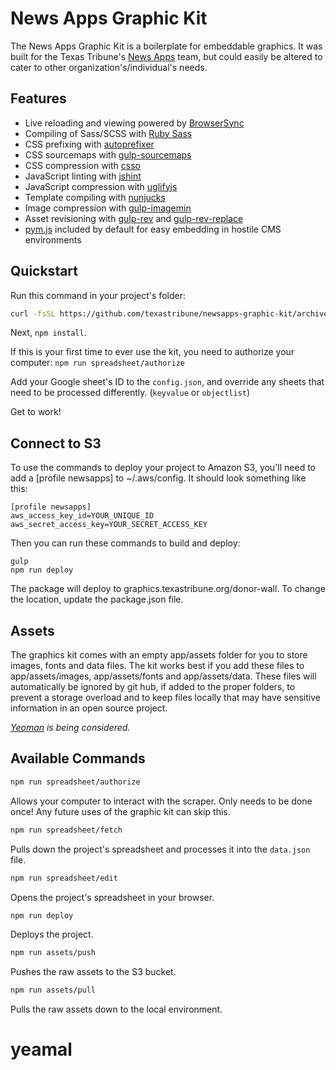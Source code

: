 # News Apps Graphic Kit

The News Apps Graphic Kit is a boilerplate for embeddable graphics. It was built for the Texas Tribune's [News Apps](https://twitter.com/newsapps) team, but could easily be altered to cater to other organization's/individual's needs.

## Features

- Live reloading and viewing powered by [BrowserSync](http://www.browsersync.io/)
- Compiling of Sass/SCSS with [Ruby Sass](http://sass-lang.com/)
- CSS prefixing with [autoprefixer](https://github.com/postcss/autoprefixer)
- CSS sourcemaps with [gulp-sourcemaps](https://www.npmjs.com/package/gulp-sourcemaps)
- CSS compression with [csso](https://github.com/css/csso)
- JavaScript linting with [jshint](http://jshint.com/)
- JavaScript compression with [uglifyjs](https://github.com/mishoo/UglifyJS2)
- Template compiling with [nunjucks](http://mozilla.github.io/nunjucks/)
- Image compression with [gulp-imagemin](https://github.com/sindresorhus/gulp-imagemin)
- Asset revisioning with [gulp-rev](https://github.com/sindresorhus/gulp-rev) and [gulp-rev-replace](https://github.com/jamesknelson/gulp-rev-replace)
- [pym.js](http://blog.apps.npr.org/pym.js/) included by default for easy embedding in hostile CMS environments

## Quickstart

Run this command in your project's folder:

```sh
curl -fsSL https://github.com/texastribune/newsapps-graphic-kit/archive/master.tar.gz | tar -xz --strip-components=1
```

Next, `npm install`.

If this is your first time to ever use the kit, you need to authorize your computer: `npm run spreadsheet/authorize`


Add your Google sheet's ID to the `config.json`, and override any sheets that need to be processed differently. (`keyvalue` or `objectlist`)

Get to work!

## Connect to S3

To use the commands to deploy your project to Amazon S3, you'll need to add a [profile newsapps] to ~/.aws/config. It should look something like this:

```
[profile newsapps]
aws_access_key_id=YOUR_UNIQUE_ID
aws_secret_access_key=YOUR_SECRET_ACCESS_KEY
```

Then you can run these commands to build and deploy:

```
gulp
npm run deploy
```

The package will deploy to graphics.texastribune.org/donor-wall. To change the location, update the package.json file.

## Assets

The graphics kit comes with an empty app/assets folder for you to store images, fonts and data files. The kit works best if you add these files to app/assets/images, app/assets/fonts and app/assets/data. These files will automatically be ignored by git hub, if added to the proper folders, to prevent a storage overload and to keep files locally that may have sensitive information in an open source project.

*[Yeoman](http://yeoman.io/) is being considered.*

## Available Commands

```sh
npm run spreadsheet/authorize
```
Allows your computer to interact with the scraper. Only needs to be done once! Any future uses of the graphic kit can skip this.

```sh
npm run spreadsheet/fetch
```
Pulls down the project's spreadsheet and processes it into the `data.json` file.

```sh
npm run spreadsheet/edit
```
Opens the project's spreadsheet in your browser.

```sh
npm run deploy
```
Deploys the project.

```sh
npm run assets/push
```
Pushes the raw assets to the S3 bucket.

```sh
npm run assets/pull
```
Pulls the raw assets down to the local environment.
# yeamal
